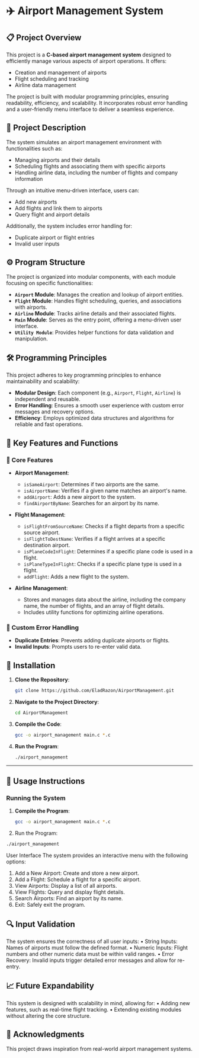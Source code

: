 # ✈️ Airport Management System


## 📋 Project Overview
This project is a **C-based airport management system** designed to efficiently manage various aspects of airport operations. It offers:
- Creation and management of airports
- Flight scheduling and tracking
- Airline data management

The project is built with modular programming principles, ensuring readability, efficiency, and scalability. It incorporates robust error handling and a user-friendly menu interface to deliver a seamless experience.

## 📄 Project Description
The system simulates an airport management environment with functionalities such as:
- Managing airports and their details
- Scheduling flights and associating them with specific airports
- Handling airline data, including the number of flights and company information

Through an intuitive menu-driven interface, users can:
- Add new airports
- Add flights and link them to airports
- Query flight and airport details

Additionally, the system includes error handling for:
- Duplicate airport or flight entries
- Invalid user inputs

## ⚙️ Program Structure
The project is organized into modular components, with each module focusing on specific functionalities:
- **`Airport` Module**: Manages the creation and lookup of airport entities.
- **`Flight` Module**: Handles flight scheduling, queries, and associations with airports.
- **`Airline` Module**: Tracks airline details and their associated flights.
- **`Main` Module**: Serves as the entry point, offering a menu-driven user interface.
- **`Utility Module`**: Provides helper functions for data validation and manipulation.

## 🛠️ Programming Principles
This project adheres to key programming principles to enhance maintainability and scalability:
- **Modular Design**: Each component (e.g., `Airport`, `Flight`, `Airline`) is independent and reusable.
- **Error Handling**: Ensures a smooth user experience with custom error messages and recovery options.
- **Efficiency**: Employs optimized data structures and algorithms for reliable and fast operations.

## 🏦 Key Features and Functions

### 🔑 Core Features
- **Airport Management**:
  - `isSameAirport`: Determines if two airports are the same.
  - `isAirportName`: Verifies if a given name matches an airport's name.
  - `addAirport`: Adds a new airport to the system.
  - `findAirportByName`: Searches for an airport by its name.

- **Flight Management**:
  - `isFlightFromSourceName`: Checks if a flight departs from a specific source airport.
  - `isFlightToDestName`: Verifies if a flight arrives at a specific destination airport.
  - `isPlaneCodeInFlight`: Determines if a specific plane code is used in a flight.
  - `isPlaneTypeInFlight`: Checks if a specific plane type is used in a flight.
  - `addFlight`: Adds a new flight to the system.

- **Airline Management**:
  - Stores and manages data about the airline, including the company name, the number of flights, and an array of flight details.
  - Includes utility functions for optimizing airline operations.

### 🔔 Custom Error Handling
- **Duplicate Entries**: Prevents adding duplicate airports or flights.
- **Invalid Inputs**: Prompts users to re-enter valid data.

## 🚀 Installation
1. **Clone the Repository**:
   ```bash
   git clone https://github.com/EladRazon/AirportManagement.git

2. **Navigate to the Project Directory**:
    ```bash
    cd AirportManagement
    ```

3. **Compile the Code**:
    ```bash
    gcc -o airport_management main.c *.c
    ```

4. **Run the Program**:
    ```bash
    ./airport_management
    ```

---

## 🚀 Usage Instructions

### Running the System
1. **Compile the Program**:
   ```bash
   gcc -o airport_management main.c *.c
2.	Run the Program:
   ```bash
   ./airport_management
```
User Interface
The system provides an interactive menu with the following options:
1.	Add a New Airport: Create and store a new airport.
2.	Add a Flight: Schedule a flight for a specific airport.
3.	View Airports: Display a list of all airports.
4.	View Flights: Query and display flight details.
5.	Search Airports: Find an airport by its name.
6.	Exit: Safely exit the program.

## 🔍 Input Validation
The system ensures the correctness of all user inputs:
•	String Inputs: Names of airports must follow the defined format.
•	Numeric Inputs: Flight numbers and other numeric data must be within valid ranges.
•	Error Recovery: Invalid inputs trigger detailed error messages and allow for re-entry.

## 📈 Future Expandability
This system is designed with scalability in mind, allowing for:
•	Adding new features, such as real-time flight tracking.
•	Extending existing modules without altering the core structure.

## 🙌 Acknowledgments
This project draws inspiration from real-world airport management systems.
